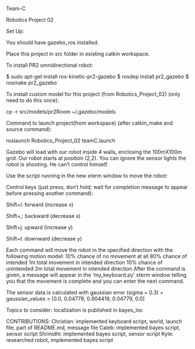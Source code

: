 Team-C

Robotics Project 02


Set Up:

You should have gazebo_ros installed.

Place this project in src folder in existing catkin workspace.

To install PR2 omnidirectional robot:

$ sudo apt-get install ros-kinetic-pr2-gazebo
$ rosdep install pr2_gazebo
$ rosmake pr2_gazebo

To install custom model for this project (from Robotics_Project_02) (only need to do this once):

cp -r src/models/pr2Room ~/.gazebo/models




Command to launch project(from workspace) (after catkin_make and source command):

roslaunch Robotics_Project_02 teamC.launch


Gazebo will load with our robot inside 4 walls, enclosing the 100mX100m grid. Our robot starts at position (2,2). You can ignore the sensor lights the robot is shooting. He can’t control himself.


Use the script running in the new xterm window to move the robot:

Control keys (just press, don’t hold; wait for completion message to appear before pressing another command):

Shift+i: forward (increase x)

Shift+,: backward (decrease x)

Shift+j: upward (increase y)

Shift+l: downward (decrease y)

Each command will move the robot in the specified direction with the following motion model:
10% chance of no movement at all
80% chance of intended 1m total movement in intended direction
10% chance of unintended 2m total movement in intended direction
After the command is given, a message will appear in the ‘my_keyboard.py’ xterm window telling you that the movement is complete and you can enter the next command.

The sensor data is calculated with gaussian error (sigma = 0.3) = gaussian_values = [0.0, 0.04779, 0.904419, 0.04779, 0.0]

Topics to consider: localization is published in bayes_loc

CONTRIBUTIONS:
Christian: implemented keyboard script, world, launch file, part of README.md, message file
Caleb: implemented bayes script, sensor script
Shrinidhi: implemented bayes script, sensor script
Kyle: researched robot, implemented bayes script
